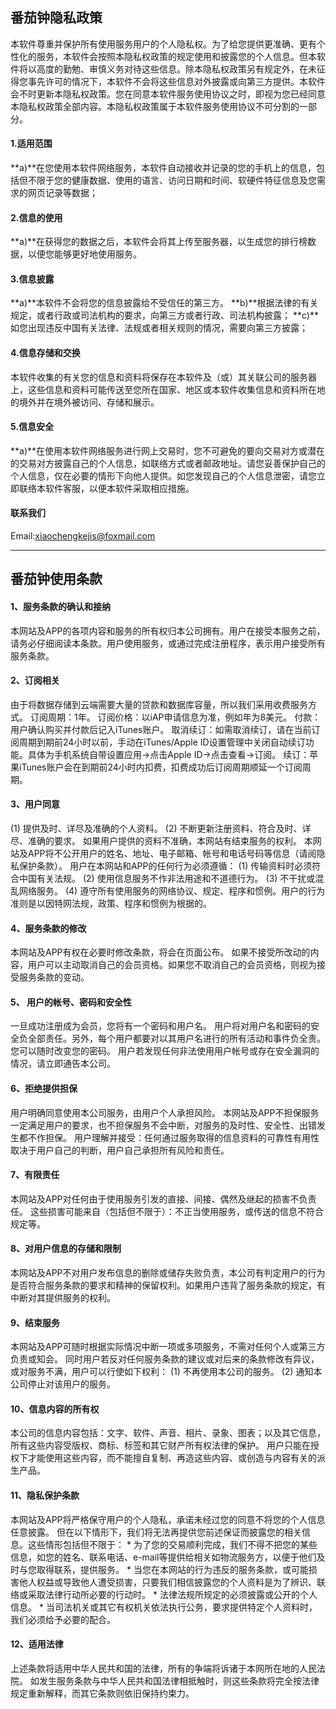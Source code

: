## 番茄钟隐私政策

本软件尊重并保护所有使用服务用户的个人隐私权。为了给您提供更准确、更有个性化的服务，本软件会按照本隐私权政策的规定使用和披露您的个人信息。但本软件将以高度的勤勉、审慎义务对待这些信息。除本隐私权政策另有规定外，在未征得您事先许可的情况下，本软件不会将这些信息对外披露或向第三方提供。本软件会不时更新本隐私权政策。您在同意本软件服务使用协议之时，即视为您已经同意本隐私权政策全部内容。本隐私权政策属于本软件服务使用协议不可分割的一部分。

#### 1.适用范围
**a)**在您使用本软件网络服务，本软件自动接收并记录的您的手机上的信息，包括但不限于您的健康数据、使用的语言、访问日期和时间、软硬件特征信息及您需求的网页记录等数据；

#### 2.信息的使用
**a)**在获得您的数据之后，本软件会将其上传至服务器，以生成您的排行榜数据，以便您能够更好地使用服务。

#### 3.信息披露
**a)**本软件不会将您的信息披露给不受信任的第三方。
**b)**根据法律的有关规定，或者行政或司法机构的要求，向第三方或者行政、司法机构披露；
**c)**如您出现违反中国有关法律、法规或者相关规则的情况，需要向第三方披露；

#### 4.信息存储和交换
本软件收集的有关您的信息和资料将保存在本软件及（或）其关联公司的服务器上，这些信息和资料可能传送至您所在国家、地区或本软件收集信息和资料所在地的境外并在境外被访问、存储和展示。

#### 5.信息安全
**a)**在使用本软件网络服务进行网上交易时，您不可避免的要向交易对方或潜在的交易对方披露自己的个人信息，如联络方式或者邮政地址。请您妥善保护自己的个人信息，仅在必要的情形下向他人提供。如您发现自己的个人信息泄密，请您立即联络本软件客服，以便本软件采取相应措施。

#### 联系我们
Email:xiaochengkejis@foxmail.com

------------

## 番茄钟使用条款
#### 1、服务条款的确认和接纳
本网站及APP的各项内容和服务的所有权归本公司拥有。用户在接受本服务之前，请务必仔细阅读本条款。用户使用服务，或通过完成注册程序，表示用户接受所有服务条款。   
#### 2、订阅相关
由于将数据存储到云端需要大量的贷款和数据库容量，所以我们采用收费服务方式。
订阅周期：1年。
订阅价格：以iAP申请信息为准，例如年为8美元。
付款：用户确认购买并付款后记入iTunes账户。
取消续订：如需取消续订，请在当前订阅周期到期前24小时以前，手动在iTunes/Apple ID设置管理中关闭自动续订功能。具体为手机系统自带设置应用->点击Apple ID->点击查看->订阅。
续订：苹果iTunes账户会在到期前24小时内扣费，扣费成功后订阅周期顺延一个订阅周期。
#### 3、用户同意
(1) 提供及时、详尽及准确的个人资料。
(2) 不断更新注册资料、符合及时、详尽、准确的要求。   如果用户提供的资料不准确，本网站有结束服务的权利。   本网站及APP将不公开用户的姓名、地址、电子邮箱、帐号和电话号码等信息（请阅隐私保护条款）。   用户在本网站和APP的任何行为必须遵循：
(1) 传输资料时必须符合中国有关法规。
(2) 使用信息服务不作非法用途和不道德行为。
(3) 不干扰或混乱网络服务。
(4) 遵守所有使用服务的网络协议、规定、程序和惯例。用户的行为准则是以因特网法规，政策、程序和惯例为根据的。

#### 4、服务条款的修改
本网站及APP有权在必要时修改条款，将会在页面公布。   如果不接受所改动的内容，用户可以主动取消自己的会员资格。如果您不取消自己的会员资格，则视为接受服务条款的变动。

#### 5、 用户的帐号、密码和安全性
一旦成功注册成为会员，您将有一个密码和用户名。   用户将对用户名和密码的安全负全部责任。另外，每个用户都要对以其用户名进行的所有活动和事件负全责。您可以随时改变您的密码。   用户若发现任何非法使用用户帐号或存在安全漏洞的情况，请立即通告本公司。   

#### 6、拒绝提供担保
用户明确同意使用本公司服务，由用户个人承担风险。   本网站及APP不担保服务一定满足用户的要求，也不担保服务不会中断，对服务的及时性、安全性、出错发生都不作担保。   用户理解并接受：任何通过服务取得的信息资料的可靠性有用性取决于用户自己的判断，用户自己承担所有风险和责任。   

#### 7、有限责任
  本网站及APP对任何由于使用服务引发的直接、间接、偶然及继起的损害不负责任。   这些损害可能来自（包括但不限于）：不正当使用服务，或传送的信息不符合规定等。

#### 8、对用户信息的存储和限制
本网站及APP不对用户发布信息的删除或储存失败负责，本公司有判定用户的行为是否符合服务条款的要求和精神的保留权利。如果用户违背了服务条款的规定，有中断对其提供服务的权利。   

#### 9、结束服务
  本网站及APP可随时根据实际情况中断一项或多项服务，不需对任何个人或第三方负责或知会。   同时用户若反对任何服务条款的建议或对后来的条款修改有异议，或对服务不满，用户可以行使如下权利：
(1) 不再使用本公司的服务。
(2) 通知本公司停止对该用户的服务。   

#### 10、信息内容的所有权
  本公司的信息内容包括：文字、软件、声音、相片、录象、图表；以及其它信息，所有这些内容受版权、商标、标签和其它财产所有权法律的保护。   用户只能在授权下才能使用这些内容，而不能擅自复制、再造这些内容、或创造与内容有关的派生产品。   

#### 11、隐私保护条款
  本网站及APP将严格保守用户的个人隐私，承诺未经过您的同意不将您的个人信息任意披露。   但在以下情形下，我们将无法再提供您前述保证而披露您的相关信息。这些情形包括但不限于：   * 为了您的交易顺利完成，我们不得不把您的某些信息，如您的姓名、联系电话、e-mail等提供给相关如物流服务方，以便于他们及时与您取得联系，提供服务。   * 当您在本网站的行为违反的服务条款，或可能损害他人权益或导致他人遭受损害，只要我们相信披露您的个人资料是为了辨识、联络或采取法律行动所必要的行动时。   * 法律法规所规定的必须披露或公开的个人信息。   * 当司法机关或其它有权机关依法执行公务，要求提供特定个人资料时，我们必须给予必要的配合。

#### 12、适用法律
上述条款将适用中华人民共和国的法律，所有的争端将诉诸于本网所在地的人民法院。
如发生服务条款与中华人民共和国法律相抵触时，则这些条款将完全按法律规定重新解释，而其它条款则依旧保持约束力。
